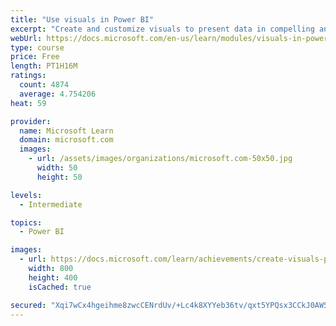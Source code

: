 ```yaml
---
title: "Use visuals in Power BI"
excerpt: "Create and customize visuals to present data in compelling and insightful ways."
webUrl: https://docs.microsoft.com/en-us/learn/modules/visuals-in-power-bi/
type: course
price: Free
length: PT1H16M
ratings:
  count: 4874
  average: 4.754206
heat: 59

provider:
  name: Microsoft Learn
  domain: microsoft.com
  images:
    - url: /assets/images/organizations/microsoft.com-50x50.jpg
      width: 50
      height: 50

levels:
  - Intermediate

topics:
  - Power BI

images:
  - url: https://docs.microsoft.com/learn/achievements/create-visuals-power-bi-desktop-social.png
    width: 800
    height: 400
    isCached: true

secured: "Xqi7wCx4hgeihme8zwcCENrdUv/+Lc4k8XYYeb36tv/qxt5YPQsx3CCkJ0AW5CrYEcf2zsNRUxlaS3asSYfKnDmYAVkqdGfwD4im0uZ5L5XIdZMtPUhT9hvMFVuhB2vRRrfRQrpHdlCkniiPNWO/kRIpculA56Ajg3yaU27teIhWEWKlU+P49UFss2mpHsrqO/bVNu+q+fHghAXiY0qXgN418wHxlQUMnKqmIRl+Of4gm/kpSup2O4aKuuOlzsr0BWuDU7i2bgxlq6nALEDSPh4ntr79DSIxFUQIQWYPrpGpoDagDjNjwjRhIZJdh9OFr8KCgmfuSAKCUXK+9BMgOJWkdP6Y0kdLMqQnhP5HyX18jQDO/B2sNfc+YsD3OKVFOEsCXGM0F7OtZMP04VeoGdw4nAB1nK1gkWY65opUzNI=;phGbJrFfWeciTmNkCOgcMQ=="
---
```


